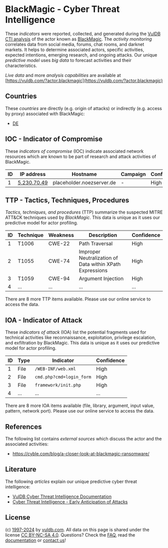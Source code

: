 # BlackMagic - Cyber Threat Intelligence

These _indicators_ were reported, collected, and generated during the [VulDB CTI analysis](https://vuldb.com/?kb.cti) of the actor known as [BlackMagic](https://vuldb.com/?actor.blackmagic). The _activity monitoring_ correlates data from social media, forums, chat rooms, and darknet markets. It helps to determine associated actors, specific activities, expected intentions, emerging research, and ongoing attacks. Our unique _predictive model_ uses _big data_ to forecast activities and their characteristics.

_Live data_ and more _analysis capabilities_ are available at [https://vuldb.com/?actor.blackmagic](https://vuldb.com/?actor.blackmagic)

## Countries

These _countries_ are directly (e.g. origin of attacks) or indirectly (e.g. access by proxy) associated with BlackMagic:

* [DE](https://vuldb.com/?country.de)

## IOC - Indicator of Compromise

These _indicators of compromise_ (IOC) indicate associated network resources which are known to be part of research and attack activities of BlackMagic.

ID | IP address | Hostname | Campaign | Confidence
-- | ---------- | -------- | -------- | ----------
1 | [5.230.70.49](https://vuldb.com/?ip.5.230.70.49) | placeholder.noezserver.de | - | High

## TTP - Tactics, Techniques, Procedures

_Tactics, techniques, and procedures_ (TTP) summarize the suspected MITRE ATT&CK techniques used by _BlackMagic_. This data is unique as it uses our predictive model for actor profiling.

ID | Technique | Weakness | Description | Confidence
-- | --------- | -------- | ----------- | ----------
1 | T1006 | CWE-22 | Path Traversal | High
2 | T1055 | CWE-74 | Improper Neutralization of Data within XPath Expressions | High
3 | T1059 | CWE-94 | Argument Injection | High
4 | ... | ... | ... | ...

There are 8 more TTP items available. Please use our online service to access the data.

## IOA - Indicator of Attack

These _indicators of attack_ (IOA) list the potential fragments used for technical activities like reconnaissance, exploitation, privilege escalation, and exfiltration by BlackMagic. This data is unique as it uses our predictive model for actor profiling.

ID | Type | Indicator | Confidence
-- | ---- | --------- | ----------
1 | File | `/WEB-INF/web.xml` | High
2 | File | `cmd.php?cmd=login_form` | High
3 | File | `framework/init.php` | High
4 | ... | ... | ...

There are 8 more IOA items available (file, library, argument, input value, pattern, network port). Please use our online service to access the data.

## References

The following list contains _external sources_ which discuss the actor and the associated activities:

* https://cyble.com/blog/a-closer-look-at-blackmagic-ransomware/

## Literature

The following _articles_ explain our unique predictive cyber threat intelligence:

* [VulDB Cyber Threat Intelligence Documentation](https://vuldb.com/?kb.cti)
* [Cyber Threat Intelligence - Early Anticipation of Attacks](https://www.scip.ch/en/?labs.20201022)

## License

(c) [1997-2024](https://vuldb.com/?kb.changelog) by [vuldb.com](https://vuldb.com/?kb.about). All data on this page is shared under the license [CC BY-NC-SA 4.0](https://creativecommons.org/licenses/by-nc-sa/4.0/). Questions? Check the [FAQ](https://vuldb.com/?kb.faq), read the [documentation](https://vuldb.com/?kb) or [contact us](https://vuldb.com/?contact)!

